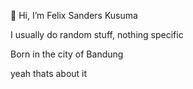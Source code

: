 👋 Hi, I’m Felix Sanders Kusuma

I usually do random stuff, nothing specific

Born in the city of Bandung

yeah thats about it

<!---
FelixSanders/FelixSanders is a ✨ special ✨ repository because its `README.md` (this file) appears on your GitHub profile.
You can click the Preview link to take a look at your changes.
--->
